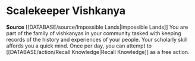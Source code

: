 ﻿---
id: '229'
name: Scalekeeper Vishkanya
rarity: Common
rus_type_level: null
source: '[[DATABASE/source/Impossible Lands|Impossible Lands]]'
trait: null
type: Heritage

---
# Scalekeeper Vishkanya

**Source** [[DATABASE/source/Impossible Lands|Impossible Lands]]
You are part of the family of vishkanyas in your community tasked with keeping records of the history and experiences of your people. Your scholarly skill affords you a quick mind. Once per day, you can attempt to [[DATABASE/action/Recall Knowledge|Recall Knowledge]] as a free action.